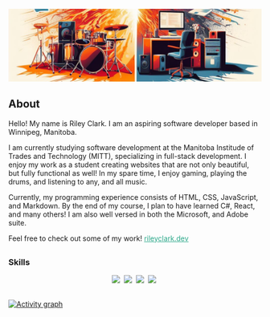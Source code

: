 ![](./assets/hero-banner.png)

## About
Hello! My name is Riley Clark. I am an aspiring software developer based in Winnipeg, Manitoba.

I am currently studying software development at the Manitoba Institude of Trades and Technology (MITT), specializing in full-stack development.
I enjoy my work as a student creating websites that are not only beautiful, but fully functional as well! In my spare time, I enjoy gaming, playing the drums,
and listening to any, and all music.

Currently, my programming experience consists of HTML, CSS, JavaScript, and Markdown. By the end of my course, I plan to have learned C#, React, and many others!
I am also well versed in both the Microsoft, and Adobe suite.

Feel free to check out some of my work! <a style="color:#2aa889" href="www.rileyclar.dev/" target="_blank">rileyclark.dev</a>

##

### Skills
<p align="center">
  <img src="https://img.shields.io/badge/code-javascript-informational?style=for-the-badge&logo=javascript&logoColor=white&color=3f829d"/>&nbsp;
  <img src="https://img.shields.io/badge/web-html-informational?style=for-the-badge&logo=html5&logoColor=white&color=fb7e00")/>&nbsp;
  <img src="https://img.shields.io/badge/web-css-informational?style=for-the-badge&logo=css3&logoColor=white&color=3f829d")/>&nbsp;
  <img src="https://img.shields.io/badge/web-markdown-informational?style=for-the-badge&logo=markdown&logoColor=white&color=fb7e00")/>&nbsp;
</p>

##

[![Activity graph](https://github-readme-activity-graph.vercel.app/graph?username=riley-ad-clark&theme=gotham&bg_color=transparent&hide_border=true&color=3f829d&point=fb7e00)](https://github.com/ashutosh00710/github-readme-activity-graph)

##
